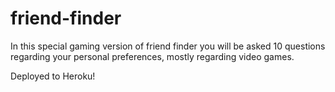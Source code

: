 # friend-finder
In this special gaming version of friend finder you will be asked 10 questions regarding your personal preferences, mostly regarding video games. 

Deployed to Heroku!
